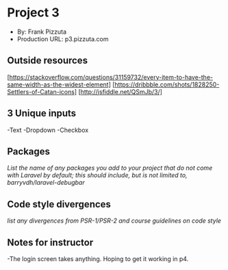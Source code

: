 # Project 3
+ By: Frank Pizzuta
+ Production URL: p3.pizzuta.com

## Outside resources
[https://stackoverflow.com/questions/31159732/every-item-to-have-the-same-width-as-the-widest-element]
[https://dribbble.com/shots/1828250-Settlers-of-Catan-icons]
[http://jsfiddle.net/QSmJb/3/]

## 3 Unique inputs
-Text
-Dropdown
-Checkbox

## Packages
*List the name of any packages you add to your project that do not come with Laravel by default; this should include, but is not limited to, barryvdh/laravel-debugbar*

## Code style divergences
*list any divergences from PSR-1/PSR-2 and course guidelines on code style*

## Notes for instructor
-The login screen takes anything. Hoping to get it working in p4.